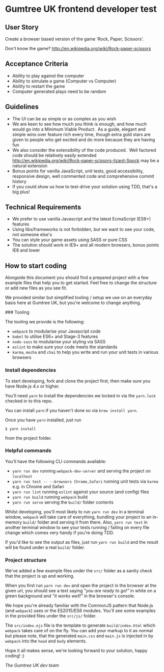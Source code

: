 # Gumtree UK frontend developer test

## User Story

Create a browser based version of the game ‘Rock, Paper, Scissors’.

Don't know the game? http://en.wikipedia.org/wiki/Rock-paper-scissors

## Acceptance Criteria

- Ability to play against the computer
- Ability to simulate a game (Computer vs Computer)
- Ability to restart the game
- Computer generated plays need to be random

## Guidelines

- The UI can be as simple or as complex as you wish
- We are keen to see how much you think is enough, and how much would go into a Minimum Viable Product.  As a guide, elegant and simple wins over feature rich every time, though extra gold stars are given to people who get excited and do more because they are having fun
- We also consider the extensibility of the code produced.  Well factored code should be relatively easily extended http://en.wikipedia.org/wiki/Rock-paper-scissors-lizard-Spock may be a natural extension
- Bonus points for vanilla JavaScript, unit tests, good accessibility, responsive design, well commented code and comprehensive commit history
- If you could show us how to test-drive your solution using TDD, that's a big plus!

## Technical Requirements

- We prefer to use vanilla Javascript and the latest EcmaScript (ES6+) features
- Using libs/frameworks is not forbidden, but we want to see your code, not someone else's
- You can style your game assets using SASS or pure CSS
- The solution should work in IE9+ and all modern browsers, bonus points IE8 and lower

## How to start coding

Alongside this document you should find a prepared project with a few example files that help you to get started. Feel free to change the structure or add new files as you see fit.

We provided similar but simplified tooling / setup we use on an everyday basis here at Gumtree UK, but you're welcome to change anything.

### Tooling

The tooling we provide is the following:

- `webpack` to modularise your Javascript code
- `babel` to utilise ES6+ and Stage-3 features
- `node-sass` to modularise your styling via SASS
- `eslint` to make sure your code meets the standards
- `karma`, `mocha` and `chai` to help you write and run your unit tests in various browsers

### Install dependencies

To start developing, fork and clone the project first, then make sure you have Node.js *4.x* or higher.

You'll need `yarn` to install the dependencies we locked in via the `yarn.lock` checked in to this repo.

You can install `yarn` if you haven't done so via `brew install yarn`.

Once you have `yarn` installed, just run

```
$ yarn install
```

from the project folder.

### Helpful commands

You'll have the following CLI commands available:

- `yarn run dev` running `webpack-dev-server` and serving the project on `localhost`
- `yarn run test -- --browsers Chrome,Safari` running unit tests via `karma` e.g. in Chrome and Safari
- `yarn run lint` running `eslint` against your source (and config) files
- `yarn run build` running `webpack` build
- `yarn run serve` serving the `build/` folder contents

Whilst developing, you'll most likely to run `yarn run dev` in a terminal window, `webpack` will take care of everything, bundling your project to an in-memory `build/` folder and serving it from there. Also, `yarn run test` in another terminal window to see your tests running / failing on every file change which comes very handy if you're doing TDD.

If you'd like to see the output as files, just run `yarn run build` and the result will be found under a real `build/` folder.

### Project structure

We've added a few example files under the `src/` folder as a sanity check that the project is up and working.

When you first run `yarn run dev` and open the project in the browser at the given url, you should see a text saying *"you are ready to go!"* in white on a green background and *"it works well!"* in the browser's console.

We hope you're already familiar with the CommonJS pattern that Node.js (and `webpack`) uses or the ES2015/ES6 modules. You'll see some examples in the provided files under the `src/js/` folder.

The `src/index.ejs` file is the template to generate `build/index.html` which `webpack` takes care of on the fly. You can add your markup to it as normal but please note, that the generated `main.css` and `main.js` is injected in by `webpack` into the `head` and `body` elements.

Hope it all makes sense, we're looking forward to your solution, happy coding! :)

*The Gumtree UK dev team*
